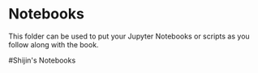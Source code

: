 # Notebooks

This folder can be used to put your Jupyter Notebooks or scripts as you follow along with the book.

#Shijin's Notebooks